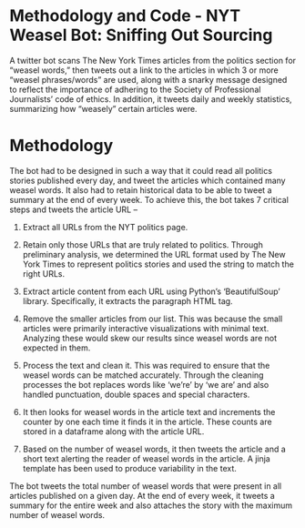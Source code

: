 # Methodology and Code - NYT Weasel Bot: Sniffing Out Sourcing
A twitter bot scans The New York Times articles from the politics section for “weasel words,” then tweets out a link to the articles in which 3 or more “weasel phrases/words” are used, along with a snarky message designed to reflect the importance of adhering to the Society of Professional Journalists’ code of ethics. In addition, it tweets daily and weekly statistics, summarizing how “weasely” certain articles were.
# Methodology
The bot had to be designed in such a way that it could read all politics stories published every day, and tweet the articles which contained many weasel words. It also had to retain historical data to be able to tweet a summary at the end of every week. To achieve this, the bot takes 7 critical steps and tweets the article URL –
1.	Extract all URLs from the NYT politics page.

2.	Retain only those URLs that are truly related to politics. Through preliminary analysis, we determined the URL format used by The New York Times to represent politics stories and used the string to match the right URLs.

3.	Extract article content from each URL using Python’s ‘BeautifulSoup’ library. Specifically, it extracts the paragraph HTML tag.

4.	Remove the smaller articles from our list. This was because the small articles were primarily interactive visualizations with minimal text. Analyzing these would skew our results since weasel words are not expected in them.

5.	Process the text and clean it. This was required to ensure that the weasel words can be matched accurately. Through the cleaning processes the bot replaces words like ‘we’re’ by ‘we are’ and also handled punctuation, double spaces and special characters.

6.	It then looks for weasel words in the article text and increments the counter by one each time it finds it in the article. These counts are stored in a dataframe along with the article URL.

7.	Based on the number of weasel words, it then tweets the article and a short text alerting the reader of weasel words in the article. A jinja template has been used to produce variability in the text.

The bot tweets the total number of weasel words that were present in all articles published on a given day. At the end of every week, it tweets a summary for the entire week and also attaches the story with the maximum number of weasel words.
